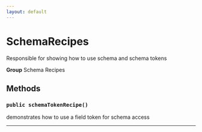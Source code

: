 ```yaml
---
layout: default
---
```

# SchemaRecipes

Responsible for showing how to use schema and schema tokens


**Group** Schema Recipes

## Methods
### `public schemaTokenRecipe()`

demonstrates how to use a field token for schema access

---
